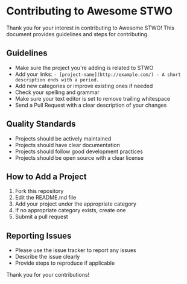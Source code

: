 # Contributing to Awesome STWO

Thank you for your interest in contributing to Awesome STWO! This document provides guidelines and steps for contributing.

## Guidelines

- Make sure the project you're adding is related to STWO
- Add your links: `- [project-name](http://example.com/) - A short description ends with a period.`
- Add new categories or improve existing ones if needed
- Check your spelling and grammar
- Make sure your text editor is set to remove trailing whitespace
- Send a Pull Request with a clear description of your changes

## Quality Standards

- Projects should be actively maintained
- Projects should have clear documentation
- Projects should follow good development practices
- Projects should be open source with a clear license

## How to Add a Project

1. Fork this repository
2. Edit the README.md file
3. Add your project under the appropriate category
4. If no appropriate category exists, create one
5. Submit a pull request

## Reporting Issues

- Please use the issue tracker to report any issues
- Describe the issue clearly
- Provide steps to reproduce if applicable

Thank you for your contributions! 